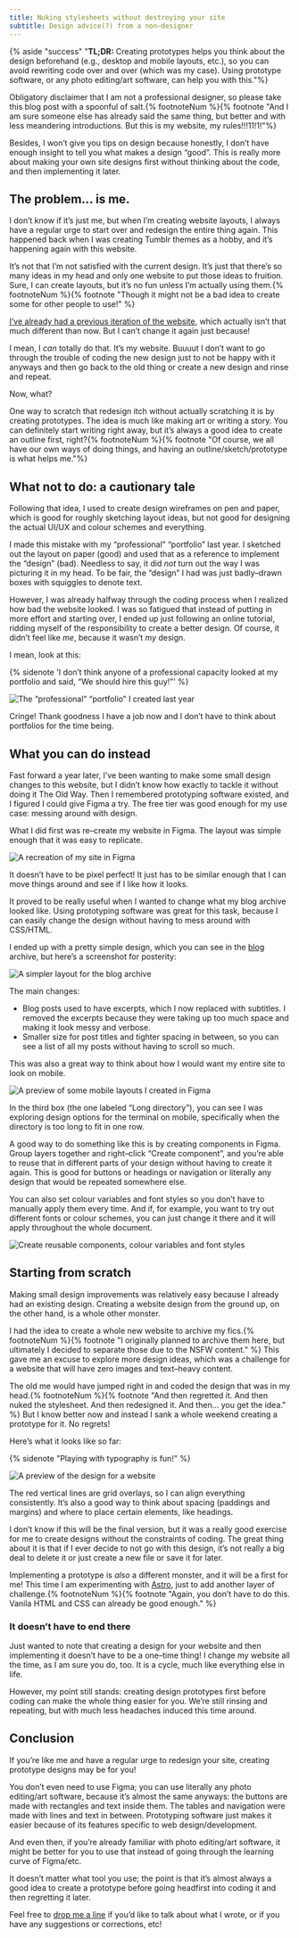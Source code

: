 ```yaml
---
title: Nuking stylesheets without destroying your site
subtitle: Design advice(?) from a non–designer
---
```


{% aside "success" "<b>TL;DR:</b> Creating prototypes helps you think about the design beforehand (e.g., desktop and mobile layouts, etc.), so you can avoid rewriting code over and over (which was my case). Using prototype software, or any photo editing/art software, can help you with this."%}

Obligatory disclaimer that I am not a professional designer, so please take this blog post with a spoonful of salt.{% footnoteNum %}{% footnote "And I am sure someone else has already said the same thing, but better and with less meandering introductions. But this is my website, my rules!!!11!1!"%}

Besides, I won’t give you tips on design because honestly, I don’t have enough insight to tell you what makes a design “good”. This is really more about making your own site designs first without thinking about the code, and then implementing it later.

## The problem... is me.

I don’t know if it’s just me, but when I’m creating website layouts, I always have a regular urge to start over and redesign the entire thing again. This happened back when I was creating Tumblr themes as a hobby, and it’s happening again with this website.

It’s not that I’m not satisfied with the current design. It’s just that there’s so many ideas in my head and only one website to put those ideas to fruition. Sure, I can create layouts, but it’s no fun unless I’m actually using them.{% footnoteNum %}{% footnote "Though it might not be a bad idea to create some for other people to use!" %}

[I’ve already had a previous iteration of the website](/blog/2023-05-29-new-look/), which actually isn’t that much different than now. But I can’t change it again just because!

I mean, I *can* totally do that. It’s my website. Buuuut I don’t want to go through the trouble of coding the new design just to not be happy with it anyways and then go back to the old thing or create a new design and rinse and repeat.

Now, what?

One way to scratch that redesign itch without actually scratching it is by creating prototypes. The idea is much like making art or writing a story. You can definitely start writing right away, but it’s always a good idea to create an outline first, right?{% footnoteNum %}{% footnote "Of course, we all have our own ways of doing things, and having an outline/sketch/prototype is what helps me."%}

## What not to do: a cautionary tale

Following that idea, I used to create design wireframes on pen and paper, which is good for roughly sketching layout ideas, but not good for designing the actual UI/UX and colour schemes and everything.

I made this mistake with my “professional” “portfolio” last year. I sketched out the layout on paper (good) and used that as a reference to implement the “design” (bad). Needless to say, it did *not* turn out the way I was picturing it in my head. To be fair, the “design” I had was just badly–drawn boxes with squiggles to denote text.

However, I was already halfway through the coding process when I realized how bad the website looked. I was so fatigued that instead of putting in more effort and starting over, I ended up just following an online tutorial, ridding myself of the responsibility to create a better design. Of course, it didn’t feel like *me*, because it wasn’t *my* design.

I mean, look at this:

{% sidenote 'I don’t think anyone of a professional capacity looked at my portfolio and said, “We should hire this guy!”' %}

![The “professional” “portfolio” I created last year](<../../assets/img/2023-06-08 cringe.png>)

Cringe! Thank goodness I have a job now and I don’t have to think about portfolios for the time being.

## What you can do instead

Fast forward a year later, I’ve been wanting to make some small design changes to this website, but I didn’t know how exactly to tackle it without doing it The Old Way. Then I remembered prototyping software existed, and I figured I could give Figma a try. The free tier was good enough for my use case: messing around with design.

What I did first was re–create my website in Figma. The layout was simple enough that it was easy to replicate.

![A recreation of my site in Figma](<../../assets/img/2023-06-08 site-preview.png>)

It doesn’t have to be pixel perfect! It just has to be similar enough that I can move things around and see if I like how it looks.

It proved to be really useful when I wanted to change what my blog archive looked like. Using prototyping software was great for this task, because I can easily change the design without having to mess around with CSS/HTML.

I ended up with a pretty simple design, which you can see in the [blog](/blog) archive, but here’s a screenshot for posterity:

![A simpler layout for the blog archive](<../../assets/img/2023-06-08 site-blog.png>)

The main changes:

- Blog posts used to have excerpts, which I now replaced with subtitles. I removed the excerpts because they were taking up too much space and making it look messy and verbose.
- Smaller size for post titles and tighter spacing in between, so you can see a list of all my posts without having to scroll so much.

This was also a great way to think about how I would want my entire site to look on mobile.

![A preview of some mobile layouts I created in Figma](<../../assets/img/2023-06-08 mobile-preview.png>)

In the third box (the one labeled “Long directory”), you can see I was exploring design options for the terminal on mobile, specifically when the directory is too long to fit in one row.

A good way to do something like this is by creating components in Figma. Group layers together and right–click “Create component”, and you’re able to reuse that in different parts of your design without having to create it again. This is good for buttons or headings or navigation or literally any design that would be repeated somewhere else.

You can also set colour variables and font styles so you don’t have to manually apply them every time. And if, for example, you want to try out different fonts or colour schemes, you can just change it there and it will apply throughout the whole document.

![Create reusable components, colour variables and font styles](<../../assets/img/2023-06-08 local-components-styles.png>)

## Starting from scratch

Making small design improvements was relatively easy because I already had an existing design. Creating a website design from the ground up, on the other hand, is a whole other monster.

I had the idea to create a whole new website to archive my fics.{% footnoteNum %}{% footnote "I originally planned to archive them here, but ultimately I decided to separate those due to the NSFW content." %} This gave me an excuse to explore more design ideas, which was a challenge for a website that will have zero images and text–heavy content.

The old me would have jumped right in and coded the design that was in my head.{% footnoteNum %}{% footnote "And then regretted it. And then nuked the stylesheet. And then redesigned it. And then... you get the idea." %} But I know better now and instead I sank a whole weekend creating a prototype for it. No regrets!

Here’s what it looks like so far:

{% sidenote "Playing with typography is fun!" %}

![A preview of the design for a website](<../../assets/img/2023-06-08 site-preview-2.png>)

The red vertical lines are grid overlays, so I can align everything consistently. It’s also a good way to think about spacing (paddings and margins) and where to place certain elements, like headings.

I don’t know if this will be the final version, but it was a really good exercise for me to create designs without the constraints of coding. The great thing about it is that if I ever decide to not go with this design, it’s not really a big deal to delete it or just create a new file or save it for later.

Implementing a prototype is *also* a different monster, and it will be a first for me! This time I am experimenting with [Astro](https://astro.build/), just to add another layer of challenge.{% footnoteNum %}{% footnote "Again, you don’t have to do this. Vanila HTML and CSS can already be good enough." %}

### It doesn’t have to end there

Just wanted to note that creating a design for your website and then implementing it doesn’t have to be a one–time thing! I change my website all the time, as I am sure you do, too. It is a cycle, much like everything else in life.

However, my point still stands: creating design prototypes first before coding can make the whole thing easier for you. We’re still rinsing and repeating, but with much less headaches induced this time around.

## Conclusion

If you’re like me and have a regular urge to redesign your site, creating prototype designs may be for you!

You don’t even need to use Figma; you can use literally any photo editing/art software, because it’s almost the same anyways: the buttons are made with rectangles and text inside them. The tables and navigation were made with lines and text in between. Prototyping software just makes it easier because of its features specific to web design/development.

And even then, if you’re already familiar with photo editing/art software, it might be better for you to use that instead of going through the learning curve of Figma/etc.

It doesn’t matter what tool you use; the point is that it’s almost always a good idea to create a prototype before going headfirst into coding it and then regretting it later.

Feel free to [drop me a line](/comms) if you’d like to talk about what I wrote, or if you have any suggestions or corrections, etc!